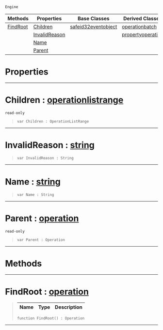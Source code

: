 `Engine`

|Methods|Properties|Base Classes|Derived Classes|
|---|---|---|---|
|[ FindRoot](https://plasmaengine.github.io/PlasmaDocs/Plasma1/C++/code_reference/class_reference/operation.md#findroot-plasma-engine-doc)|[ Children](https://plasmaengine.github.io/PlasmaDocs/Plasma1/C++/code_reference/class_reference/operation.md#children-plasma-engine-doc)|[safeid32eventobject](https://plasmaengine.github.io/PlasmaDocs/Plasma1/C++/code_reference/class_reference/safeid32eventobject.md)|[operationbatch](https://plasmaengine.github.io/PlasmaDocs/Plasma1/C++/code_reference/class_reference/operationbatch.md)|
| |[ InvalidReason](https://plasmaengine.github.io/PlasmaDocs/Plasma1/C++/code_reference/class_reference/operation.md#invalidreason-plasma-engin)| |[propertyoperation](https://plasmaengine.github.io/PlasmaDocs/Plasma1/C++/code_reference/class_reference/propertyoperation.md)|
| |[ Name](https://plasmaengine.github.io/PlasmaDocs/Plasma1/C++/code_reference/class_reference/operation.md#name-plasma-engine-documen)| | |
| |[ Parent](https://plasmaengine.github.io/PlasmaDocs/Plasma1/C++/code_reference/class_reference/operation.md#parent-plasma-engine-docum)| | |


 #  Properties


---  
 #  Children : [operationlistrange](https://plasmaengine.github.io/PlasmaDocs/Plasma1/C++/code_reference/class_reference/operationlistrange.md)

 `read-only`

> 
> ``` lang=cpp, name=Lightning
> var Children : OperationListRange


---  
 #  InvalidReason : [string](https://plasmaengine.github.io/PlasmaDocs/Plasma1/C++/code_reference/lightning_base_types/string.md)

> 
> ``` lang=cpp, name=Lightning
> var InvalidReason : String


---  
 #  Name : [string](https://plasmaengine.github.io/PlasmaDocs/Plasma1/C++/code_reference/lightning_base_types/string.md)

> 
> ``` lang=cpp, name=Lightning
> var Name : String


---  
 #  Parent : [operation](https://plasmaengine.github.io/PlasmaDocs/Plasma1/C++/code_reference/class_reference/operation.md)

 `read-only`

> 
> ``` lang=cpp, name=Lightning
> var Parent : Operation


---  
 #  Methods


---  
 #  FindRoot : [operation](https://plasmaengine.github.io/PlasmaDocs/Plasma1/C++/code_reference/class_reference/operation.md)

> 
> |Name|Type|Description|
> |---|---|---|
> ``` lang=cpp, name=Lightning
> function FindRoot() : Operation
> ``` 


---  
 

 